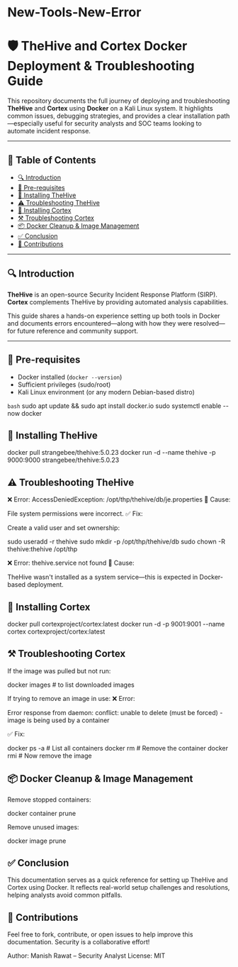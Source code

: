 # New-Tools-New-Error

# 🛡️ TheHive and Cortex Docker Deployment & Troubleshooting Guide

This repository documents the full journey of deploying and troubleshooting **TheHive** and **Cortex** using **Docker** on a Kali Linux system. It highlights common issues, debugging strategies, and provides a clear installation path—especially useful for security analysts and SOC teams looking to automate incident response.

---

## 📌 Table of Contents

- [🔍 Introduction](#-introduction)
- [🧰 Pre-requisites](#-pre-requisites)
- [🐝 Installing TheHive](#-installing-thehive)
- [⚠️ Troubleshooting TheHive](#-troubleshooting-thehive)
- [🔬 Installing Cortex](#-installing-cortex)
- [⚒️ Troubleshooting Cortex](#-troubleshooting-cortex)
- [📦 Docker Cleanup & Image Management](#-docker-cleanup--image-management)
- [✅ Conclusion](#-conclusion)
- [🤝 Contributions](#-contributions)

---

## 🔍 Introduction

**TheHive** is an open-source Security Incident Response Platform (SIRP).  
**Cortex** complements TheHive by providing automated analysis capabilities.

This guide shares a hands-on experience setting up both tools in Docker and documents errors encountered—along with how they were resolved—for future reference and community support.

---

## 🧰 Pre-requisites

- Docker installed (`docker --version`)
- Sufficient privileges (sudo/root)
- Kali Linux environment (or any modern Debian-based distro)

```bash```
sudo apt update && sudo apt install docker.io
sudo systemctl enable --now docker

## 🐝 Installing TheHive

docker pull strangebee/thehive:5.0.23
docker run -d --name thehive -p 9000:9000 strangebee/thehive:5.0.23

## ⚠️ Troubleshooting TheHive
❌ Error: AccessDeniedException: /opt/thp/thehive/db/je.properties
🔎 Cause:

File system permissions were incorrect.
✅ Fix:

Create a valid user and set ownership:

sudo useradd -r thehive
sudo mkdir -p /opt/thp/thehive/db
sudo chown -R thehive:thehive /opt/thp

❌ Error: thehive.service not found
🔎 Cause:

TheHive wasn't installed as a system service—this is expected in Docker-based deployment.

## 🔬 Installing Cortex

docker pull cortexproject/cortex:latest
docker run -d -p 9001:9001 --name cortex cortexproject/cortex:latest

## ⚒️ Troubleshooting Cortex

If the image was pulled but not run:

docker images  # to list downloaded images

If trying to remove an image in use:
❌ Error:

Error response from daemon: conflict: unable to delete (must be forced) - image is being used by a container

✅ Fix:

docker ps -a                 # List all containers
docker rm <container-id>     # Remove the container
docker rmi <image-id>        # Now remove the image

## 📦 Docker Cleanup & Image Management

Remove stopped containers:

docker container prune

Remove unused images:

docker image prune

## ✅ Conclusion

This documentation serves as a quick reference for setting up TheHive and Cortex using Docker. It reflects real-world setup challenges and resolutions, helping analysts avoid common pitfalls.

## 🤝 Contributions

Feel free to fork, contribute, or open issues to help improve this documentation. Security is a collaborative effort!

Author: Manish Rawat – Security Analyst
License: MIT
